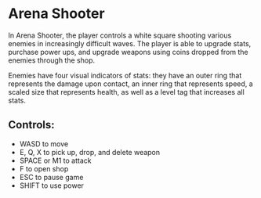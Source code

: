 # Arena Shooter

In Arena Shooter, the player controls a white square shooting various enemies in increasingly difficult waves. The player is able to upgrade stats, purchase power ups, and upgrade weapons using coins dropped from the enemies through the shop. 

Enemies have four visual indicators of stats: they have an outer ring that represents the damage upon contact, an inner ring that represents speed, a scaled size that represents health, as well as a level tag that increases all stats.

## Controls:

- WASD to move
- E, Q, X to pick up, drop, and delete weapon
- SPACE or M1 to attack
- F to open shop
- ESC to pause game
- SHIFT to use power


						
